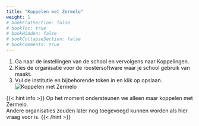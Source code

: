 ```yaml
---
title: "Koppelen met Zermelo"
weight: 1
# bookFlatSection: false
# bookToc: true
# bookHidden: false
# bookCollapseSection: false
# bookComments: true
---
```


1. Ga naar de instellingen van de school en vervolgens naar Koppelingen.
2. Kies de organisatie voor de roostersoftware waar je school gebruik van maakt.
3. Vul de institutie en bijbehorende token in en klik op opslaan.
    ![Koppelen met Zermelo](/zermelo-connect-settings.png)

{{< hint info >}}
   Op het moment ondersteunen we alleen maar koppelen met Zermelo.  
   Andere organisaties zouden later nog toegevoegd kunnen worden als hier vraag voor is.
{{< /hint >}}
